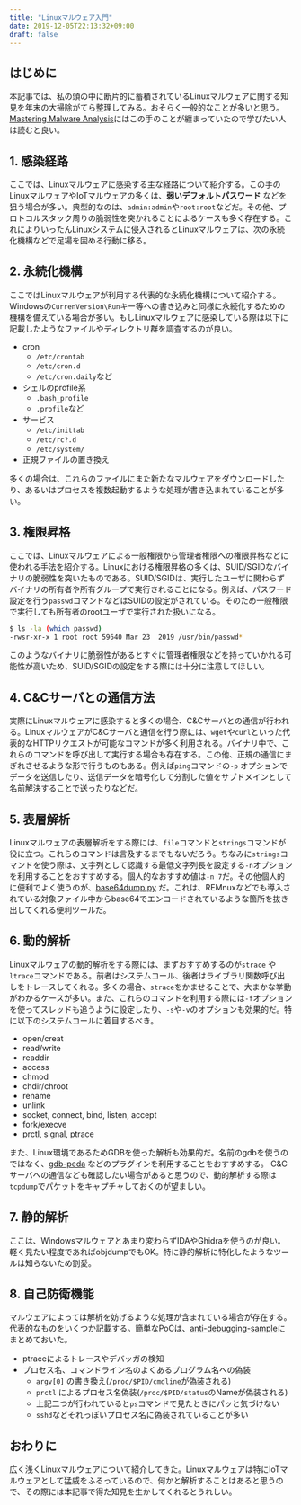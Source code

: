 ```yaml
---
title: "Linuxマルウェア入門"
date: 2019-12-05T22:13:32+09:00
draft: false
---
```


## はじめに

本記事では、私の頭の中に断片的に蓄積されているLinuxマルウェアに関する知見を年末の大掃除がてら整理してみる。おそらく一般的なことが多いと思う。[Mastering Malware Analysis](https://www.packtpub.com/networking-and-servers/mastering-malware-analysis)にはこの手のことが纏まっていたので学びたい人は読むと良い。

## 1. 感染経路

ここでは、Linuxマルウェアに感染する主な経路について紹介する。この手のLinuxマルウェアやIoTマルウェアの多くは、**弱いデフォルトパスワード** などを狙う場合が多い。典型的なのは、`admin:admin`や`root:root`などだ。その他、プロトコルスタック周りの脆弱性を突かれることによるケースも多く存在する。これによりいったんLinuxシステムに侵入されるとLinuxマルウェアは、次の永続化機構などで足場を固める行動に移る。

## 2. 永続化機構

ここではLinuxマルウェアが利用する代表的な永続化機構について紹介する。Windowsの`CurrenVersion\Run`キー等への書き込みと同様に永続化するための機構を備えている場合が多い。もしLinuxマルウェアに感染している際は以下に記載したようなファイルやディレクトリ群を調査するのが良い。

- cron
    - `/etc/crontab`
    - `/etc/cron.d`
    - `/etc/cron.daily`など
- シェルのprofile系
    - `.bash_profile`
    - `.profile`など
- サービス
    - `/etc/inittab`
    - `/etc/rc?.d`
    - `/etc/system/`
- 正規ファイルの置き換え

多くの場合は、これらのファイルにまた新たなマルウェアをダウンロードしたり、あるいはプロセスを複数起動するような処理が書き込まれていることが多い。

## 3. 権限昇格

ここでは、Linuxマルウェアによる一般権限から管理者権限への権限昇格などに使われる手法を紹介する。Linuxにおける権限昇格の多くは、SUID/SGIDなバイナリの脆弱性を突いたものである。SUID/SGIDは、実行したユーザに関わらずバイナリの所有者や所有グループで実行されることになる。例えば、パスワード設定を行う`passwd`コマンドなどはSUIDの設定がされている。そのため一般権限で実行しても所有者のrootユーザで実行された扱いになる。

```sh
$ ls -la (which passwd)
-rwsr-xr-x 1 root root 59640 Mar 23  2019 /usr/bin/passwd*
```

このようなバイナリに脆弱性があるとすぐに管理者権限などを持っていかれる可能性が高いため、SUID/SGIDの設定をする際には十分に注意してほしい。

## 4. C&Cサーバとの通信方法

実際にLinuxマルウェアに感染すると多くの場合、C&Cサーバとの通信が行われる。LinuxマルウェアがC&Cサーバと通信を行う際には、`wget`や`curl`といった代表的なHTTPリクエストが可能なコマンドが多く利用される。バイナリ中で、これらのコマンドを呼び出して実行する場合も存在する。この他、正規の通信にまぎれさせるような形で行うものもある。例えば`ping`コマンドの`-p` オプションでデータを送信したり、送信データを暗号化して分割した値をサブドメインとして名前解決することで送ったりなどだ。

## 5. 表層解析

Linuxマルウェアの表層解析をする際には、`file`コマンドと`strings`コマンドが役に立つ。これらのコマンドは言及するまでもないだろう。ちなみに`strings`コマンドを使う際は、文字列として認識する最低文字列長を設定する`-n`オプションを利用することをおすすめする。個人的なおすすめ値は`-n 7`だ。その他個人的に便利でよく使うのが、[base64dump.py](https://github.com/DidierStevens/DidierStevensSuite/blob/master/base64dump.py) だ。これは、REMnuxなどでも導入されている対象ファイル中からbase64でエンコードされているような箇所を抜き出してくれる便利ツールだ。

## 6. 動的解析

Linuxマルウェアの動的解析をする際には、まずおすすめするのが`strace` や`ltrace`コマンドである。前者はシステムコール、後者はライブラリ関数呼び出しをトレースしてくれる。多くの場合、`strace`をかませることで、大まかな挙動がわかるケースが多い。また、これらのコマンドを利用する際には`-f`オプションを使ってスレッドも追うように設定したり、`-s`や`-v`のオプションも効果的だ。特に以下のシステムコールに着目するべき。

- open/creat
- read/write
- readdir
- access
- chmod
- chdir/chroot
- rename
- unlink
- socket, connect, bind, listen, accept
- fork/execve
- prctl, signal, ptrace

また、Linux環境であるためGDBを使った解析も効果的だ。名前のgdbを使うのではなく、[gdb-peda](https://github.com/longld/peda) などのプラグインを利用することをおすすめする。
C&Cサーバへの通信なども確認したい場合があると思うので、動的解析する際は`tcpdump`でパケットをキャプチャしておくのが望ましい。

## 7. 静的解析

ここは、Windowsマルウェアとあまり変わらずIDAやGhidraを使うのが良い。軽く見たい程度であればobjdumpでもOK。特に静的解析に特化したようなツールは知らないため割愛。

## 8. 自己防衛機能

マルウェアによっては解析を妨げるような処理が含まれている場合が存在する。代表的なものをいくつか記載する。簡単なPoCは、[anti-debugging-sample](https://github.com/owlinux1000/anti-debugging-sample)にまとめておいた。

- ptraceによるトレースやデバッガの検知
- プロセス名、コマンドライン名のよくあるプログラム名への偽装
    - `argv[0]` の書き換え(`/proc/$PID/cmdline`が偽装される)
    - `prctl` によるプロセス名偽装(`/proc/$PID/status`のNameが偽装される)
    - 上記二つが行われていると`ps`コマンドで見たときにパッと気づけない
    - `sshd`などそれっぽいプロセス名に偽装されていることが多い

## おわりに

広く浅くLinuxマルウェアについて紹介してきた。Linuxマルウェアは特にIoTマルウェアとして猛威をふるっているので、何かと解析することはあると思うので、その際には本記事で得た知見を生かしてくれるとうれしい。